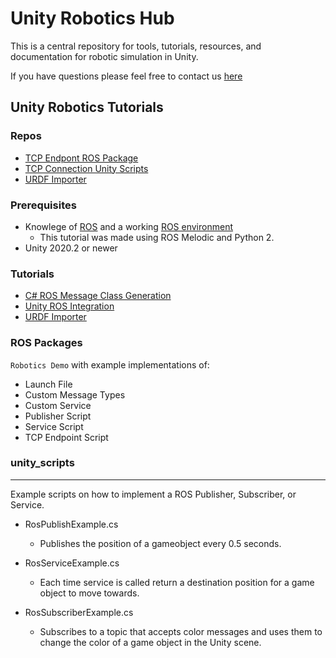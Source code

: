 # Unity Robotics Hub

This is a central repository for tools, tutorials, resources, and documentation for robotic simulation in Unity.

If you have questions please feel free to contact us [here](mailto:unity-robotics@unity3d.com )

## Unity Robotics Tutorials

### Repos
- [TCP Endpont ROS Package](https://github.com/Unity-Technologies/ROS_TCP_Endpoint)
- [TCP Connection Unity Scripts](https://github.com/Unity-Technologies/ROS-TCP-Connector)
- [URDF Importer](https://github.cds.internal.unity3d.com/unity/URDF-Importer)

### Prerequisites
- Knowlege of [ROS](https://www.ros.org/) and a working [ROS environment](https://www.ros.org/install/)
	- This tutorial was made using ROS Melodic and Python 2.
- Unity 2020.2 or newer

### Tutorials
- [C# ROS Message Class Generation](tutorials/unity_ros_message_generation/message_generation_tutorial.md)
- [Unity ROS Integration](tutorials/ros_unity_integration/README.md)
- [URDF Importer](tutorials/urdf_importer/urdf_tutorial.md)

### ROS Packages

`Robotics Demo` with example implementations of:

- Launch File
- Custom Message Types
- Custom Service
- Publisher Script
- Service Script
- TCP Endpoint Script


### unity_scripts
---

Example scripts on how to implement a ROS Publisher, Subscriber, or Service.

- RosPublishExample.cs
	- Publishes the position of a gameobject every 0.5 seconds.

- RosServiceExample.cs
	- Each time service is called return a destination position for a game object to move towards.

- RosSubscriberExample.cs
	- Subscribes to a topic that accepts color messages and uses them to change the color of a game object in the Unity scene.